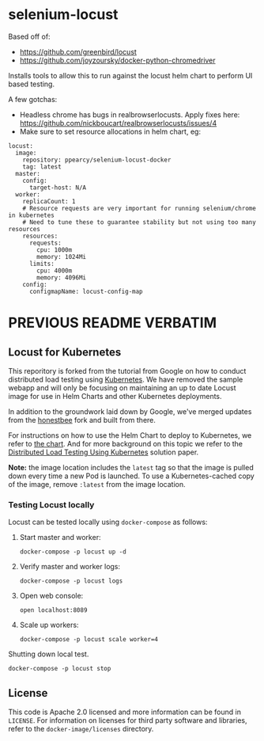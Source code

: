 # selenium-locust
  
Based off of:
* https://github.com/greenbird/locust
* https://github.com/joyzoursky/docker-python-chromedriver

Installs tools to allow this to run against the locust helm chart to perform UI based testing.

A few gotchas:
* Headless chrome has bugs in realbrowserlocusts. Apply fixes here: https://github.com/nickboucart/realbrowserlocusts/issues/4
* Make sure to set resource allocations in helm chart, eg:

```
locust:
  image:
    repository: ppearcy/selenium-locust-docker
    tag: latest
  master:
    config:
      target-host: N/A
  worker:
    replicaCount: 1
    # Resource requests are very important for running selenium/chrome in kubernetes
    # Need to tune these to guarantee stability but not using too many resources
    resources:
      requests:
        cpu: 1000m
        memory: 1024Mi
      limits:
        cpu: 4000m
        memory: 4096Mi
    config:
      configmapName: locust-config-map
```

# PREVIOUS README VERBATIM

## Locust for Kubernetes

This reporitory is forked from the tutorial from Google on how to conduct distributed load testing using [Kubernetes](http://kubernetes.io).
We have removed the sample webapp and will only be focusing on maintaining an up to date Locust image for use in Helm Charts and other Kubernetes deployments.

In addition to the groundwork laid down by Google, we've merged updates from the [honestbee](https://github.com/honestbee/distributed-load-testing) fork and built from there.

For instructions on how to use the Helm Chart to deploy to Kubernetes, we refer to [the chart](https://github.com/helm/charts/tree/master/stable/locust). 
And for more background on this topic we refer to the [Distributed Load Testing Using Kubernetes](http://cloud.google.com/solutions/distributed-load-testing-using-kubernetes) solution paper.

**Note:** the image location includes the `latest` tag so that the image is pulled down every time a new Pod is launched. To use a Kubernetes-cached copy of the image, remove `:latest` from the image location.
### Testing Locust locally

Locust can be tested locally using `docker-compose` as follows:

1. Start master and worker:

   ```
   docker-compose -p locust up -d
   ```

1. Verify master and worker logs:

   ```
   docker-compose -p locust logs
   ```

1. Open web console:

   ```
   open localhost:8089
   ```

1. Scale up workers:

   ```
   docker-compose -p locust scale worker=4
   ```

Shutting down local test.

```
docker-compose -p locust stop
```


## License

This code is Apache 2.0 licensed and more information can be found in `LICENSE`. For information on licenses for third party software and libraries, refer to the `docker-image/licenses` directory.
